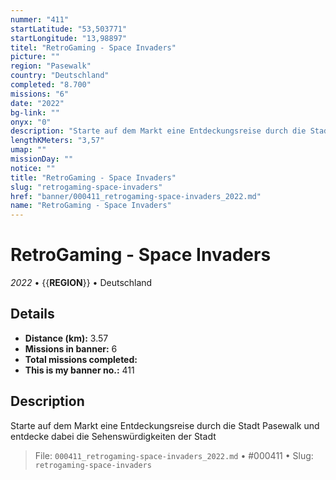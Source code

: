 ```yaml
---
nummer: "411"
startLatitude: "53,503771"
startLongitude: "13,98897"
titel: "RetroGaming - Space Invaders"
picture: ""
region: "Pasewalk"
country: "Deutschland"
completed: "8.700"
missions: "6"
date: "2022"
bg-link: ""
onyx: "0"
description: "Starte auf dem Markt eine Entdeckungsreise durch die Stadt Pasewalk und entdecke dabei die Sehenswürdigkeiten der Stadt"
lengthKMeters: "3,57"
umap: ""
missionDay: ""
notice: ""
title: "RetroGaming - Space Invaders"
slug: "retrogaming-space-invaders"
href: "banner/000411_retrogaming-space-invaders_2022.md"
name: "RetroGaming - Space Invaders"
---
```

# RetroGaming - Space Invaders

*2022* • {{__REGION__}} • Deutschland





## Details
- **Distance (km):** 3.57
- **Missions in banner:** 6
- **Total missions completed:** 
- **This is my banner no.:** 411



## Description
Starte auf dem Markt eine Entdeckungsreise durch die Stadt Pasewalk und entdecke dabei die Sehenswürdigkeiten der Stadt




> File: `000411_retrogaming-space-invaders_2022.md` • #000411 • Slug: `retrogaming-space-invaders`
